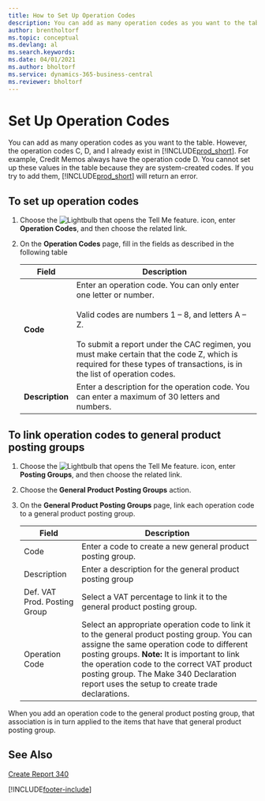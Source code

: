 ```yaml
---
title: How to Set Up Operation Codes
description: You can add as many operation codes as you want to the table. However, the operation codes C, D, and I already exist in Business Central.
author: brentholtorf
ms.topic: conceptual
ms.devlang: al
ms.search.keywords:
ms.date: 04/01/2021
ms.author: bholtorf
ms.service: dynamics-365-business-central
ms.reviewer: bholtorf
---
```

# Set Up Operation Codes
You can add as many operation codes as you want to the table. However, the operation codes C, D, and I already exist in [!INCLUDE[prod_short](../../includes/prod_short.md)]. For example, Credit Memos always have the operation code D. You cannot set up these values in the table because they are system-created codes. If you try to add them, [!INCLUDE[prod_short](../../includes/prod_short.md)] will return an error.  

## To set up operation codes  

1.  Choose the ![Lightbulb that opens the Tell Me feature.](../../media/ui-search/search_small.png "Tell me what you want to do") icon, enter **Operation Codes**, and then choose the related link.  
2.  On the **Operation Codes** page, fill in the fields as described in the following table  

    |Field|Description|  
    |---------------------------------|---------------------------------------|  
    |**Code**|Enter an operation code. You can only enter one letter or number.<br /><br /> Valid codes are numbers 1 – 8, and letters A – Z.<br /><br /> To submit a report under the CAC regimen, you must make certain that the code Z, which is required for these types of transactions, is in the list of operation codes.|  
    |**Description**|Enter a description for the operation code. You can enter a maximum of 30 letters and numbers.|  

## To link operation codes to general product posting groups  

1.  Choose the ![Lightbulb that opens the Tell Me feature.](../../media/ui-search/search_small.png "Tell me what you want to do") icon, enter **Posting Groups**, and then choose the related link.  
2.  Choose the **General Product Posting Groups** action.  
3.  On the **General Product Posting Groups** page, link each operation code to a general product posting group.  

    |Field|Description|  
    |---------------------------------|---------------------------------------|  
    |Code|Enter a code to create a new general product posting group.|  
    |Description|Enter a description for the general product posting group|  
    |Def. VAT Prod. Posting Group|Select a VAT percentage to link it to the general product posting group.|  
    |Operation Code|Select an appropriate operation code to link it to the general product posting group. You can assigne the same operation code to different posting groups. **Note:**  It is important to link the operation code to the correct VAT product posting group. The Make 340 Declaration report uses the setup to create trade declarations.|  

When you add an operation code to the general product posting group, that association is in turn applied to the items that have that general product posting group.  

## See Also  
 [Create Report 340](how-to-create-report-340.md)


[!INCLUDE[footer-include](../../includes/footer-banner.md)]